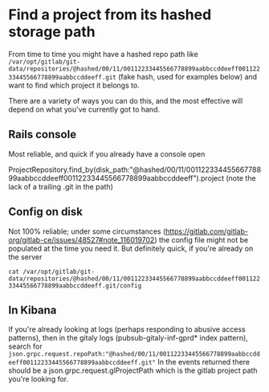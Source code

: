 # Find a project from its hashed storage path

From time to time you might have a hashed repo path like `/var/opt/gitlab/git-data/repositories/@hashed/00/11/00112233445566778899aabbccddeeff00112233445566778899aabbccddeeff.git` (fake hash, used for examples below) and want to find which project it belongs to.

There are a variety of ways you can do this, and the most effective will depend on what you've currently got to hand.

## Rails console

Most reliable, and quick if you already have a console open

ProjectRepository.find_by(disk_path:"@hashed/00/11/00112233445566778899aabbccddeeff00112233445566778899aabbccddeeff").project
 (note the lack of a trailing .git in the path)

## Config on disk

Not 100% reliable; under some circumstances (<https://gitlab.com/gitlab-org/gitlab-ce/issues/48527#note_116019702>) the config file might not be populated at the time you need it.  But definitely quick, if you're already on the server

`cat /var/opt/gitlab/git-data/repositories/@hashed/00/11/00112233445566778899aabbccddeeff00112233445566778899aabbccddeeff.git/config`

## In Kibana

If you're already looking at logs (perhaps responding to abusive access patterns), then in the gitaly logs (pubsub-gitaly-inf-gprd\* index pattern), search for `json.grpc.request.repoPath:"@hashed/00/11/00112233445566778899aabbccddeeff00112233445566778899aabbccddeeff.git"`  In the events returned there should be a json.grpc.request.glProjectPath which is the gitlab project path you're looking for.
